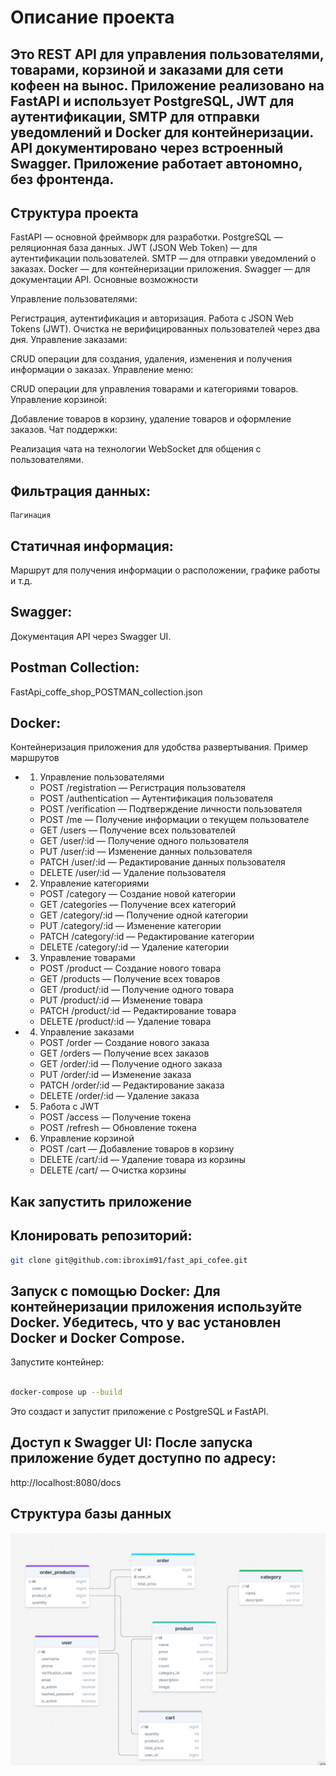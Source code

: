 # Описание проекта
## Это REST API для управления пользователями, товарами, корзиной и заказами для сети кофеен на вынос. Приложение реализовано на FastAPI и использует PostgreSQL, JWT для аутентификации, SMTP для отправки уведомлений и Docker для контейнеризации. API документировано через встроенный Swagger. Приложение работает автономно, без фронтенда.

## Структура проекта
FastAPI — основной фреймворк для разработки.
PostgreSQL — реляционная база данных.
JWT (JSON Web Token) — для аутентификации пользователей.
SMTP — для отправки уведомлений о заказах.
Docker — для контейнеризации приложения.
Swagger — для документации API.
Основные возможности


Управление пользователями:

Регистрация, аутентификация и авторизация.
Работа с JSON Web Tokens (JWT).
Очистка не верифицированных пользователей через два дня.
Управление заказами:

CRUD операции для создания, удаления, изменения и получения информации о заказах.
Управление меню:

CRUD операции для управления товарами и категориями товаров.
Управление корзиной:

Добавление товаров в корзину, удаление товаров и оформление заказов.
Чат поддержки:

Реализация чата на технологии WebSocket для общения с пользователями.

## Фильтрация данных:
    Пагинация

## Статичная информация:

Маршрут для получения информации о расположении, графике работы и т.д.


    
## Swagger:

Документация API через Swagger UI.

## Postman Collection:

FastApi_coffe_shop_POSTMAN_collection.json


## Docker:

Контейнеризация приложения для удобства развертывания.
Пример маршрутов
- 1. Управление пользователями
    - POST /registration — Регистрация пользователя
    - POST /authentication — Аутентификация пользователя
    - POST /verification — Подтверждение личности пользователя
    - POST /me — Получение информации о текущем пользователе
    - GET /users — Получение всех пользователей
    - GET /user/:id — Получение одного пользователя
    - PUT /user/:id — Изменение данных пользователя
    - PATCH /user/:id — Редактирование данных пользователя
    - DELETE /user/:id — Удаление пользователя
- 2. Управление категориями
    - POST /category — Создание новой категории
    - GET /categories — Получение всех категорий
    - GET /category/:id — Получение одной категории
    - PUT /category/:id — Изменение категории
    - PATCH /category/:id — Редактирование категории
    - DELETE /category/:id — Удаление категории
- 3. Управление товарами
    - POST /product — Создание нового товара
    - GET /products — Получение всех товаров
    - GET /product/:id — Получение одного товара
    - PUT /product/:id — Изменение товара
    - PATCH /product/:id — Редактирование товара
    - DELETE /product/:id — Удаление товара
- 4. Управление заказами
    - POST /order — Создание нового заказа
    - GET /orders — Получение всех заказов
    - GET /order/:id — Получение одного заказа
    - PUT /order/:id — Изменение заказа
    - PATCH /order/:id — Редактирование заказа
    - DELETE /order/:id — Удаление заказа
- 5. Работа с JWT
    - POST /access — Получение токена
    - POST /refresh — Обновление токена
- 6. Управление корзиной
    - POST /cart — Добавление товаров в корзину
    - DELETE /cart/:id — Удаление товара из корзины
    - DELETE /cart/ — Очистка корзины


## Как запустить приложение
## Клонировать репозиторий:
``` bash
git clone git@github.com:ibroxim91/fast_api_cofee.git
```

## Запуск с помощью Docker: Для контейнеризации приложения используйте Docker. Убедитесь, что у вас установлен Docker и Docker Compose.

Запустите контейнер:

```bash

docker-compose up --build
```
Это создаст и запустит приложение с PostgreSQL и FastAPI.


## Доступ к Swagger UI: После запуска приложение будет доступно по адресу:

http://localhost:8080/docs


## Структура базы данных
![Sxema](db_schema.png)
